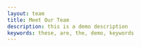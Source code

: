 ```yaml
---
layout: team
title: Meet Our Team
description: this is a demo description
keywords: these, are, the, demo, keywords
---
```

